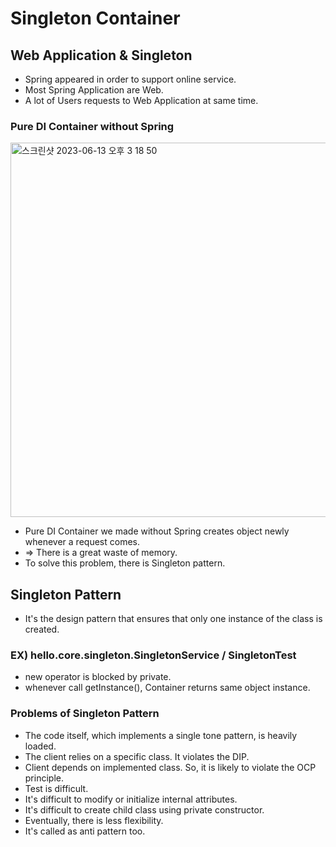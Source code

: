 # Singleton Container

## Web Application & Singleton
- Spring appeared in order to support online service.
- Most Spring Application are Web.
- A lot of Users requests to Web Application at same time.

### Pure DI Container without Spring

<img width="599" alt="스크린샷 2023-06-13 오후 3 18 50" src="https://github.com/gimminjae/Spring-RoadMap/assets/97084128/5e2d6e10-aa98-482a-b8b0-817191634093">

- Pure DI Container we made without Spring creates object newly whenever a request comes.
- => There is a great waste of memory.
- To solve this problem, there is Singleton pattern.

## Singleton Pattern
- It's the design pattern that ensures that only one instance of the class is created.
### EX) hello.core.singleton.SingletonService / SingletonTest
- new operator is blocked by private.
- whenever call getInstance(), Container returns same object instance.

### Problems of Singleton Pattern
- The code itself, which implements a single tone pattern, is heavily loaded.
- The client relies on a specific class. It violates the DIP.
- Client depends on implemented class. So, it is likely to violate the OCP principle.
- Test is difficult.
- It's difficult to modify or initialize internal attributes.
- It's difficult to create child class using private constructor.
- Eventually, there is less flexibility.
- It's called as anti pattern too.
